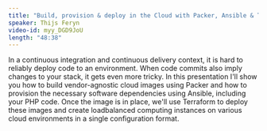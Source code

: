 ```yaml
---
title: "Build, provision & deploy in the Cloud with Packer, Ansible & Terraform"
speaker: Thijs Feryn
video-id: myy_DGD9JoU
length: "48:38"
---
```

In a continuous integration and continuous delivery context, it is hard to reliably deploy code to an environment. When code commits also imply changes to your stack, it gets even more tricky. In this presentation I'll show you how to build vendor-agnostic cloud images using Packer and how to provision the necessary software dependencies using Ansible, including your PHP code. Once the image is in place, we'll use Terraform to deploy these images and create loadbalanced computing instances on various cloud environments in a single configuration format.